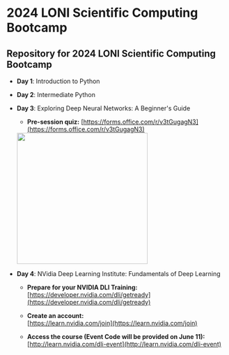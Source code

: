 # 2024 LONI Scientific Computing Bootcamp

## Repository for 2024 LONI Scientific Computing Bootcamp

* **Day 1**: Introduction to Python
* **Day 2**: Intermediate Python
* **Day 3**: Exploring Deep Neural Networks: A Beginner's Guide

  * **Pre-session quiz:**
  [https://forms.office.com/r/v3tGugagN3](https://forms.office.com/r/v3tGugagN3)
  
  <img src="https://github.com/lsuhpchelp/loniscworkshop2024/blob/main/day3-4/QRCode%20for%20Pre-session%20Quiz.png" width="300" height="300" />

* **Day 4**: NVidia Deep Learning Institute: Fundamentals of Deep Learning

  * **Prepare for your NVIDIA DLI Training:**  
  [https://developer.nvidia.com/dli/getready](https://developer.nvidia.com/dli/getready)
  
  * **Create an account:**  
  [https://learn.nvidia.com/join](https://learn.nvidia.com/join)

  * **Access the course (Event Code will be provided on June 11):**  
  [http://learn.nvidia.com/dli-event](http://learn.nvidia.com/dli-event)



<!--
## Survey
[Bootcamp Survey Link](https://forms.office.com/r/DPxJ8ZZWGH)
-->

